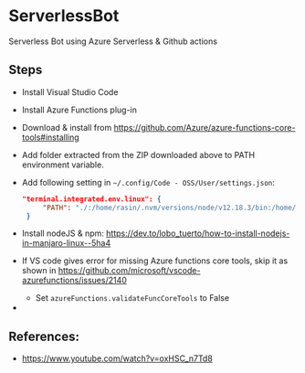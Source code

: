 # ServerlessBot

Serverless Bot using Azure Serverless &amp; Github actions

## Steps

- Install Visual Studio Code
- Install Azure Functions plug-in
- Download & install from https://github.com/Azure/azure-functions-core-tools#installing
- Add folder extracted from the ZIP downloaded above to PATH environment variable.
- Add following setting in `~/.config/Code - OSS/User/settings.json`:

   ```json
   "terminal.integrated.env.linux": {
        "PATH": "./:/home/rasin/.nvm/versions/node/v12.18.3/bin:/home/rasin/work/softwares/azureFunctionsCli/:/home/rasin/.local/bin:/usr/local/bin:/usr/bin:/bin:/usr/local/sbin:/usr/bin/site_perl:/usr/bin/vendor_perl:/usr/bin/core_perl"
    }
    ```

- Install nodeJS & npm: <https://dev.to/lobo_tuerto/how-to-install-nodejs-in-manjaro-linux--5ha4>
- If VS code gives error for missing Azure functions core tools, skip it as shown in https://github.com/microsoft/vscode-azurefunctions/issues/2140
  - Set `azureFunctions.validateFuncCoreTools` to False
- 

## References:

- https://www.youtube.com/watch?v=oxHSC_n7Td8

